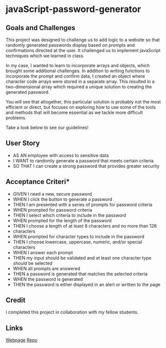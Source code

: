 # javaScript-password-generator

## Goals and Challenges

This project was designed to challenge us to add logic to a website so that randomly generated passwords display based on prompts and confirmations directed at the user. It challenged us to implement javaScript techniques which we learned in class. 

In my case, I wanted to learn to incorporate arrays and objects, which brought some additional challenges. In addition to writing functions to incorporate the prompt and confirm data, I created an object where character code arrays were stored in a separate array. This resulted in a two-dimensional array which required a unique solution to creating the generated password.

You will see that altogether, this particular solution is probably not the most efficient or direct, but focuses on exploring how to use some of the tools and methods that will become essential as we tackle more difficult problems.

Take a look below to see our guidelines!

## User Story

* AS AN employee with access to sensitive data
* I WANT to randomly generate a password that meets certain criteria
* SO THAT I can create a strong password that provides greater security


## Acceptance Criteri* 
* GIVEN I need a new, secure password
* WHEN I click the button to generate a password
* THEN I am presented with a series of prompts for password criteria
* WHEN prompted for password criteria
* THEN I select which criteria to include in the password
* WHEN prompted for the length of the password
* THEN I choose a length of at least 8 characters and no more than 128 
* characters
* WHEN prompted for character types to include in the password
* THEN I choose lowercase, uppercase, numeric, and/or special characters
* WHEN I answer each prompt
* THEN my input should be validated and at least one character type should be selected
* WHEN all prompts are answered
* THEN a password is generated that matches the selected criteria
* WHEN the password is generated
* THEN the password is either displayed in an alert or written to the page



## Credit

I completed this project in collaboration with my fellow students.

## Links

[Webpage](https://ad-fleming.github.io/javaScript-password-generator/.)
[Repo](https://github.com/ad-fleming/javaScript-password-generator)